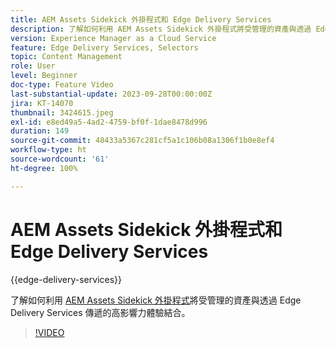 ```yaml
---
title: AEM Assets Sidekick 外掛程式和 Edge Delivery Services
description: 了解如何利用 AEM Assets Sidekick 外掛程式將受管理的資產與透過 Edge Delivery Services 傳遞的高影響力體驗結合。
version: Experience Manager as a Cloud Service
feature: Edge Delivery Services, Selectors
topic: Content Management
role: User
level: Beginner
doc-type: Feature Video
last-substantial-update: 2023-09-28T00:00:00Z
jira: KT-14070
thumbnail: 3424615.jpeg
exl-id: e8ed49a5-4ad2-4759-bf0f-1dae8478d996
duration: 149
source-git-commit: 48433a5367c281cf5a1c106b08a1306f1b0e8ef4
workflow-type: ht
source-wordcount: '61'
ht-degree: 100%

---
```


# AEM Assets Sidekick 外掛程式和 Edge Delivery Services

{{edge-delivery-services}}

了解如何利用 [AEM Assets Sidekick 外掛程式](https://www.hlx.live/developer/configuring-aem-assets-sidekick-plugin)將受管理的資產與透過 Edge Delivery Services 傳遞的高影響力體驗結合。

>[!VIDEO](https://video.tv.adobe.com/v/3424615/?learn=on)
